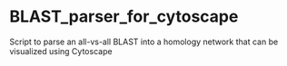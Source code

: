 # BLAST_parser_for_cytoscape
Script to parse an all-vs-all BLAST into a homology network that can be visualized using Cytoscape
